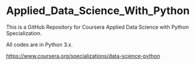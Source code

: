 # Applied_Data_Science_With_Python

This is a GitHub Repository for Coursera Applied Data Science with Python Specialization.

All codes are in Python 3.x.

https://www.coursera.org/specializations/data-science-python
